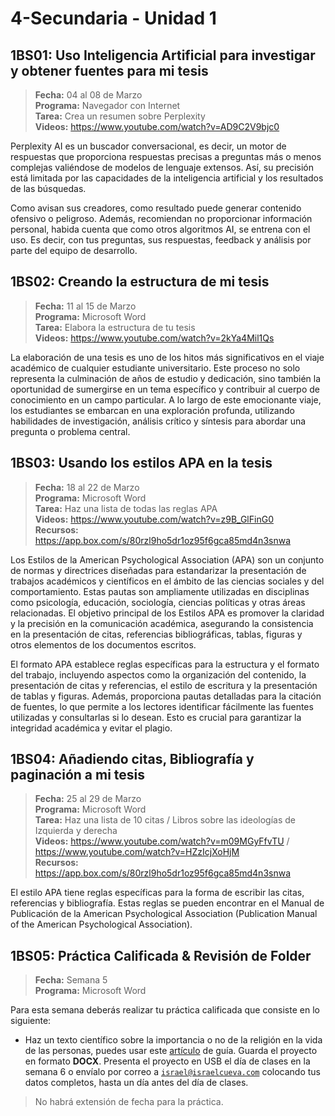 # 4-Secundaria - Unidad 1

## 1BS01: Uso Inteligencia Artificial para investigar y obtener fuentes para mi tesis

> <i class="bi bi-calendar"></i> **Fecha:** 04 al 08 de Marzo<br><i class="bi bi-laptop"></i> **Programa:** Navegador con Internet <br><i class="bi bi-clipboard-check"></i> **Tarea:** Crea un resumen sobre Perplexity <br><i class="bi bi-youtube txt-red"></i> **Videos:** https://www.youtube.com/watch?v=AD9C2V9bjc0

Perplexity AI es un buscador conversacional, es decir, un motor de respuestas que proporciona respuestas precisas a preguntas más o menos complejas valiéndose de modelos de lenguaje extensos. Así, su precisión está limitada por las capacidades de la inteligencia artificial y los resultados de las búsquedas.

Como avisan sus creadores, como resultado puede generar contenido ofensivo o peligroso. Además, recomiendan no proporcionar información personal, habida cuenta que como otros algoritmos AI, se entrena con el uso. Es decir, con tus preguntas, sus respuestas, feedback y análisis por parte del equipo de desarrollo.

## 1BS02: Creando la estructura de mi tesis

> <i class="bi bi-calendar"></i> **Fecha:** 11 al 15 de Marzo<br><i class="bi bi-laptop"></i> **Programa:** Microsoft Word <br><i class="bi bi-clipboard-check"></i> **Tarea:** Elabora la estructura de tu tesis <br><i class="bi bi-youtube txt-red"></i> **Videos:** https://www.youtube.com/watch?v=2kYa4Mil1Qs

La elaboración de una tesis es uno de los hitos más significativos en el viaje académico de cualquier estudiante universitario. Este proceso no solo representa la culminación de años de estudio y dedicación, sino también la oportunidad de sumergirse en un tema específico y contribuir al cuerpo de conocimiento en un campo particular. A lo largo de este emocionante viaje, los estudiantes se embarcan en una exploración profunda, utilizando habilidades de investigación, análisis crítico y síntesis para abordar una pregunta o problema central.

## 1BS03: Usando los estilos APA en la tesis

> <i class="bi bi-calendar"></i> **Fecha:** 18 al 22 de Marzo<br><i class="bi bi-laptop"></i> **Programa:** Microsoft Word<br><i class="bi bi-clipboard-check"></i> **Tarea:** Haz una lista de todas las reglas APA<br><i class="bi bi-youtube txt-red"></i> **Videos:** https://www.youtube.com/watch?v=z9B_GlFinG0 <br><i class="bi bi-files"></i> **Recursos:** https://app.box.com/s/80rzl9ho5dr1oz95f6gca85md4n3snwa

Los Estilos de la American Psychological Association (APA) son un conjunto de normas y directrices diseñadas para estandarizar la presentación de trabajos académicos y científicos en el ámbito de las ciencias sociales y del comportamiento. Estas pautas son ampliamente utilizadas en disciplinas como psicología, educación, sociología, ciencias políticas y otras áreas relacionadas. El objetivo principal de los Estilos APA es promover la claridad y la precisión en la comunicación académica, asegurando la consistencia en la presentación de citas, referencias bibliográficas, tablas, figuras y otros elementos de los documentos escritos.

El formato APA establece reglas específicas para la estructura y el formato del trabajo, incluyendo aspectos como la organización del contenido, la presentación de citas y referencias, el estilo de escritura y la presentación de tablas y figuras. Además, proporciona pautas detalladas para la citación de fuentes, lo que permite a los lectores identificar fácilmente las fuentes utilizadas y consultarlas si lo desean. Esto es crucial para garantizar la integridad académica y evitar el plagio.

<div class="currentTheme">

## 1BS04: Añadiendo citas, Bibliografía y paginación a mi tesis

> <i class="bi bi-calendar"></i> **Fecha:** 25 al 29 de Marzo<br><i class="bi bi-laptop"></i> **Programa:** Microsoft Word<br><i class="bi bi-clipboard-check"></i> **Tarea:** Haz una lista de 10 citas / Libros sobre las ideologías de Izquierda y derecha<br><i class="bi bi-youtube txt-red"></i> **Videos:** https://www.youtube.com/watch?v=m09MGyFfvTU / https://www.youtube.com/watch?v=HZzIcjXoHjM <br><i class="bi bi-files"></i> **Recursos:** https://app.box.com/s/80rzl9ho5dr1oz95f6gca85md4n3snwa

El estilo APA tiene reglas específicas para la forma de escribir las citas, referencias y bibliografía. Estas reglas se pueden encontrar en el Manual de Publicación de la American Psychological Association (Publication Manual of the American Psychological Association).

</div>

## 1BS05: Práctica Calificada & Revisión de Folder

> <i class="bi bi-calendar"></i> **Fecha:** Semana 5<br><i class="bi bi-laptop"></i> **Programa:** Microsoft Word

Para esta semana deberás realizar tu práctica calificada que consiste en lo siguiente:

- Haz un texto científico sobre la importancia o no de la religión en la vida de las personas, puedes usar este [artículo](https://dialnet.unirioja.es/descarga/articulo/7304362.pdf) de guía. Guarda el proyecto en formato **DOCX**. Presenta el proyecto en USB el día de clases en la semana 6 o envíalo por correo a <code>israel@israelcueva.com</code> colocando tus datos completos, hasta un día antes del día de clases.

> No habrá extensión de fecha para la práctica.